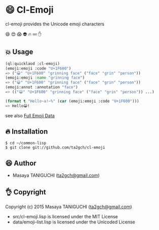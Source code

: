 # :smile: Cl-Emoji
cl-emoji provides the Unicode emoji characters

:smile: :heart_eyes: :scream: :alien: :fire: :zzz: :hand:

## :boom: Usage

```lisp
(ql:quicklaod :cl-emoji)
(emoji:emoji :code "U+1F600")
=> ("😀" "U+1F600" "grinning face" ("face" "grin" "person"))
(emoji:emoji :name "grinning face")
=> ("😀" "U+1F600" "grinning face" ("face" "grin" "person"))
(emoji:annot :annotation "face")
=> (("😀" "U+1F600" "grinning face" ("face" "grin" "person")) ...)
```

```lisp
(format t "Hello~a!~%" (car (emoji:emoji :code "U+1F600")))
=> Hello😀!
```
see also [Full Emoji Data](http://unicode.org/emoji/charts/full-emoji-list.html)

## :fire: Installation

```shell
$ cd ~/common-lisp
$ git clone git://github.com/ta2gch/cl-emoji
```

## :laughing: Author

* Masaya TANIGUCHI (ta2gch@gmail.com)

## :ok_hand: Copyright

Copyright (c) 2015 Masaya TANIGUCHI (ta2gch@gmail.com)

* src/cl-emoji.lisp is licensed under the MIT License
* data/emoji-list.lisp is licensed under the Unicoded License

